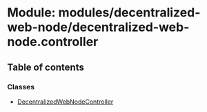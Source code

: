 # Module: modules/decentralized-web-node/decentralized-web-node.controller

## Table of contents

### Classes

- [DecentralizedWebNodeController](../classes/modules_decentralized_web_node_decentralized_web_node_controller.DecentralizedWebNodeController.md)
